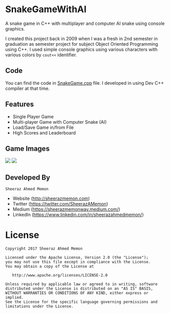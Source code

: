 # SnakeGameWithAI
A snake game in C++ with multiplayer and computer AI snake using console graphics.

I created this project back in 2009 when I was a fresh in 2nd semester in graduation as semester project for subject Object Oriented Programming using C++. I used simple console graphics using various characters with various colors by `cout<<` identifier.

## Code
You can find the code in [SnakeGame.cpp](https://github.com/wajahatkarim3/SnakeGameWithAI/blob/master/SnakeGame.cpp) file. I developed in using Dev C++ compiler at that time.

## Features
* Single Player Game
* Multi-player Game with Computer Snake (AI)
* Load/Save Game in/from File
* High Scores and Leaderboard

## Game Images
![](https://github.com/wajahatkarim3/SnakeGameWithAI/blob/master/snake1.jpg?raw=true)
![](https://github.com/wajahatkarim3/SnakeGameWithAI/blob/master/snake2.jpg?raw=true)

## Developed By
```
Sheeraz Ahmed Memon
```
- Website (http://sheerazmemon.com)
- Twitter (https://twitter.com/SheerazAMemon)
- Medium (https://sheerazmemonway.medium.com/)
- LinkedIn (https://www.linkedin.com/in/sheerazahmedmemon/)

# License

    Copyright 2017 Sheeraz Ahmed Memon

    Licensed under the Apache License, Version 2.0 (the "License");
    you may not use this file except in compliance with the License.
    You may obtain a copy of the License at

       http://www.apache.org/licenses/LICENSE-2.0

    Unless required by applicable law or agreed to in writing, software
    distributed under the License is distributed on an "AS IS" BASIS,
    WITHOUT WARRANTIES OR CONDITIONS OF ANY KIND, either express or implied.
    See the License for the specific language governing permissions and
    limitations under the License.

